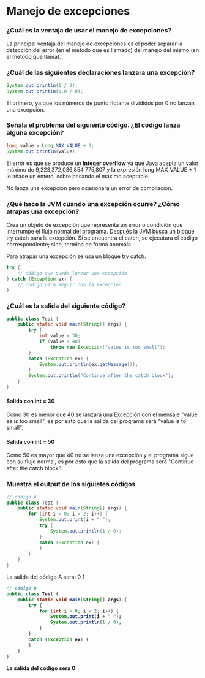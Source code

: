 # Manejo de excepciones
### ¿Cuál es la ventaja de usar el manejo de excepciones?
La principal ventaja del manejo de excepciones es el poder separar la detección del error (en el metodo que es llamado) del manejo del mismo (en el metodo que llama).

### ¿Cuál de las siguientes declaraciones lanzara una excepción?
```java
System.out.println(1 / 0);
System.out.println(1.0 / 0);
```
El primero, ya que los números de punto flotante divididos por 0 no lanzan una excepción.

### Señala el problema del siguiente código. ¿El código lanza alguna excepción?
```java
long value = Long.MAX_VALUE + 1;
System.out.println(value);
```
El error es que se produce un **Integer overflow** ya que Java acepta un valor máximo de 9,223,372,036,854,775,807 y la expresión long.MAX_VALUE + 1 le añade un entero, sobre pasando el máximo aceptable.

No lanza una excepción pero ocasionara un error de compilación.

### ¿Qué hace la JVM cuando una excepción ocurre? ¿Cómo atrapas una excepción?
Crea un objeto de excepción que representa un error o condición que interrumpe el flujo normal del programa. Después la JVM busca un bloque try catch para la excepción. Si se encuentra el catch, se ejecutara el código correspondiente; sino, termina de forma anomala.

Para atrapar una excepción se usa un bloque try catch.
``` java
try {
    // código que puede lanzar una excepción
} catch (Exception ex) {
    // codigo para seguir con la excepción 
}
```

### ¿Cuál es la salida del siguiente código?
```java
public class Test {
    public static void main(String[] args) {
        try {
            int value = 30;
            if (value < 40)
                throw new Exception("value is too small");
        }
        catch (Exception ex) {
            System.out.println(ex.getMessage());
        }
        System.out.println("Continue after the catch block");
    }
}
```
#### Salida con int = 30
Como 30 es menor que 40 se lanzará una Excepción con el mensaje "value es is too small", es por esto que la salida del programa será "value is to small".

#### Salida con int = 50
Como 50 es mayor que 40 no se lanza una excepción y el programa sigue con su flujo normal, es por esto que la salida del programa será "Continue after the catch block".

### Muestra el output de los siguietes códigos
``` java
// código A
public class Test {
    public static void main(String[] args) {
        for (int i = 0; i < 2; i++) {
            System.out.print(i + " ");
            try {
                System.out.println(1 / 0);
            }
            catch (Exception ex) {
            }
        }
    }
}
```
La salida del código A sera: 0 1 <b>



```java
// código b
public class Test {
    public static void main(String[] args) {
        try {
            for (int i = 0; i < 2; i++) {
                System.out.print(i + " ");
                System.out.println(1 / 0);
            }
        }
        catch (Exception ex) {
        }
    }
}
```
La salida del código sera 0
